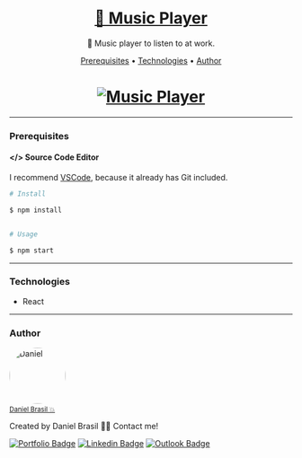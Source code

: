 <h1 align="center">
    <a target="blank" href="https://danielbr98.github.io/music-player/">🔗 Music Player</a>
</h1>
<p align="center">🎵 Music player to listen to at work.</p>

<p align="center">
 <a href="#prerequisites">Prerequisites</a> • 
 <a href="#technologies">Technologies</a> • 
 <a href="#author">Author</a>
</p>

<h1 align="center">
  <a target="blank" href="https://danielbr98.github.io/music-player/"><img alt="Music Player" title="Music Player" src="https://user-images.githubusercontent.com/43521892/148863031-81ad1f2b-fb18-404f-b97a-e746d0dd9c33.png"/></a>
</h1>

---
### Prerequisites

#### </> Source Code Editor

I recommend [VSCode](https://code.visualstudio.com/), because it already has Git included.

```bash
# Install

$ npm install


# Usage

$ npm start

```
---
### Technologies

- React

---
### Author

<a href="https://danielbrasil.netlify.app/">
    <img style="border-radius: 50%;" src="https://avatars1.githubusercontent.com/u/43521892?s=460&u=a046dc36c1027811da0f562d64ea2fab5cab97de&v=4" width="100px;" alt="Daniel"/><a/><br>
<a href="https://danielbrasil.netlify.app/" title="Daniel Brasil"><small>Daniel Brasil 💥</small></a>

Created by Daniel Brasil 👋🏽 Contact me!

[![Portfolio Badge](https://img.shields.io/badge/-Portfolio-black?style=flat-square&link=https://danielbrasil.netlify.app/)](https://danielbrasil.netlify.app/)
[![Linkedin Badge](https://img.shields.io/badge/-Daniel-blue?style=flat-square&logo=Linkedin&logoColor=white&link=https://www.linkedin.com/in/daniel-brasil-de-lima-a9b61a143/)](https://www.linkedin.com/in/daniel-brasil-de-lima-a9b61a143/) 
[![Outlook Badge](https://img.shields.io/badge/-danielbrasild10@hotmail.com-blue?style=flat-square&link=mailto:danielbrasild10@hotmail.com)](mailto:danielbrasild10@hotmail.com)

